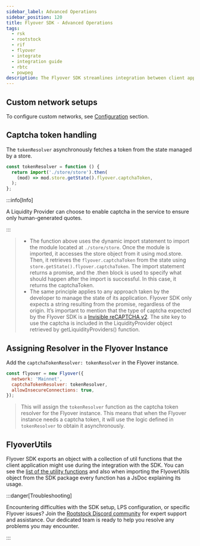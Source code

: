 ```yaml
---
sidebar_label: Advanced Operations
sidebar_position: 120
title: Flyover SDK - Advanced Operations
tags:
  - rsk
  - rootstock
  - rif
  - flyover
  - integrate
  - integration guide
  - rbtc
  - powpeg
description: The Flyover SDK streamlines integration between client applications and the Flyover Protocol. This easy-to-use JavaScript/TypeScript toolkit provides configuration options for Liquidity Providers (LPs) and custom network setups for connecting to Rootstock.
---
```


## Custom network setups

To configure custom networks, see [Configuration](https://github.com/rsksmart/unified-bridges-sdk/tree/main/packages/flyover-sdk#configuration) section.

## Captcha token handling

The `tokenResolver` asynchronously fetches a token from the state managed by a store.

```js
const tokenResolver = function () {
  return import('./store/store').then(
    (mod) => mod.store.getState().flyover.captchaToken,
  );
};
```

:::info\[Info]

A Liquidity Provider can choose to enable captcha in the service to ensure only human-generated quotes.

:::

> - The function above uses the dynamic import statement to import the module located at `./store/store`. Once the module is imported, it accesses the store object from it using mod.store. Then, it retrieves the `flyover.captchaToken` from the state using `store.getState().flyover.captchaToken`. The import statement returns a promise, and the .then block is used to specify what should happen after the import is successful. In this case, it returns the captchaToken.
> - The same principle applies to any approach taken by the developer to manage the state of its application. Flyover SDK only expects a string resulting from the promise, regardless of the origin. It’s important to mention that the type of captcha expected by the Flyover SDK is a [Invisible reCAPTCHA v2](https://developers.google.com/recaptcha/docs/invisible). The site key to use the captcha is included in the LiquidityProvider object retrieved by getLiquidityProviders() function.

## Assigning Resolver in the Flyover Instance

Add the `captchaTokenResolver: tokenResolver` in the Flyover instance.

```js
const flyover = new Flyover({
  network: 'Mainnet',
  captchaTokenResolver: tokenResolver,
  allowInsecureConnections: true,
});
```

> This will  assign the `tokenResolver` function as the captcha token resolver for the Flyover instance. This means that when the Flyover instance needs a captcha token, it will use the logic defined in `tokenResolver` to obtain it asynchronously.

## FlyoverUtils

Flyover SDK exports an object with a collection of util functions that the client application might use during the integration with the SDK. You can see the [list of the utility functions](https://github.com/rsksmart/unified-bridges-sdk/blob/main/packages/flyover-sdk/docs/modules.md#flyoverutils) and also when importing the FlyoverUtils object from the SDK package every function has a JsDoc explaining its usage.

:::danger\[Troubleshooting]

Encountering difficulties with the SDK setup, LPS configuration, or specific Flyover issues? Join the [Rootstock Discord community](http://discord.gg/rootstock) for expert support and assistance. Our dedicated team is ready to help you resolve any problems you may encounter.

:::